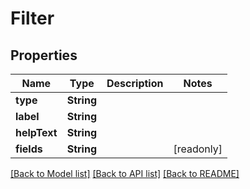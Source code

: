 # Filter

## Properties
Name | Type | Description | Notes
------------ | ------------- | ------------- | -------------
**type** | **String** |  | 
**label** | **String** |  | 
**helpText** | **String** |  | 
**fields** | **String** |  | [readonly] 

[[Back to Model list]](../README.md#documentation-for-models) [[Back to API list]](../README.md#documentation-for-api-endpoints) [[Back to README]](../README.md)


